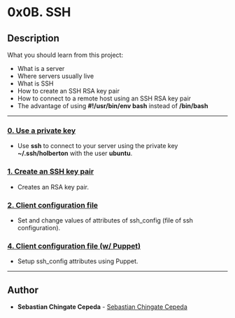 # 0x0B. SSH

## Description
What you should learn from this project:

* What is a server
* Where servers usually live
* What is SSH
* How to create an SSH RSA key pair
* How to connect to a remote host using an SSH RSA key pair
* The advantage of using **#!/usr/bin/env bash** instead of **/bin/bash**

---

### [0. Use a private key](./0-use_a_private_key)
* Use **ssh** to connect to your server using the private key **~/.ssh/holberton** with the user **ubuntu**.


### [1. Create an SSH key pair](./1-create_ssh_key_pair)
* Creates an RSA key pair.


### [2. Client configuration file](./2-ssh_config)
* Set and change values of attributes of ssh_config (file of ssh configuration).


### [4. Client configuration file (w/ Puppet)](./4-puppet_ssh_config.pp)
* Setup ssh_config attributes using Puppet.

---

## Author
* **Sebastian Chingate Cepeda** - [Sebastian Chingate Cepeda](https://github.com/sebastianchc)
